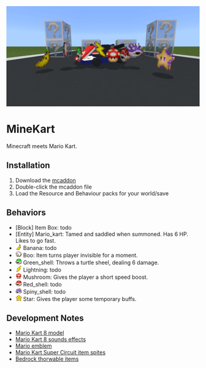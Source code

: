 ![MineKart](/MineKart.png)

# MineKart
Minecraft meets Mario Kart.

## Installation
1. Download the [mcaddon](https://github.com/kirbycope/MineKart/raw/main/MineKart.mcaddon)
1. Double-click the mcaddon file
1. Load the Resource and Behaviour packs for your world/save

## Behaviors
 - [Block] Item Box: todo
 - [Entity] Mario_kart: Tamed and saddled when summoned. Has 6 HP. Likes to go fast.
 - ![Item](/development_resource_packs/MineKart/textures/items/banana.png) Banana: todo
 - ![Item](/development_resource_packs/MineKart/textures/items/boo.png) Boo: Item turns player invisible for a moment.
 - ![Item](/development_resource_packs/MineKart/textures/items/green_shell.png) Green_shell: Throws a turtle sheel, dealing 6 damage.
 - ![Item](/development_resource_packs/MineKart/textures/items/lightning.png) Lightning: todo
 - ![Item](/development_resource_packs/MineKart/textures/items/mushroom.png) Mushroom: Gives the player a short speed boost.
 - ![Item](/development_resource_packs/MineKart/textures/items/red_shell.png) Red_shell: todo
 - ![Item](/development_resource_packs/MineKart/textures/items/spiny_shell.png) Spiny_shell: todo
 - ![Item](/development_resource_packs/MineKart/textures/items/star.png) Star: Gives the player some temporary buffs.
 
 ## Development Notes
 - [Mario Kart 8 model](https://sketchfab.com/3d-models/mario-kart-9ebfca0ce8f9486f8baf7deb75826f18)
 - [Mario Kart 8 sounds effects](https://soundeffects.fandom.com/wiki/Mario_Kart_8)
 - [Mario emblem](https://en.wikipedia.org/wiki/File:Mario_emblem.svg)
 - [Mario Kart Super Circuit item spites](https://www.spriters-resource.com/game_boy_advance/mariokartsupercircuit/sheet/5478/)
 - [Bedrock thorwable items](https://wiki.bedrock.dev/items/throwable.html#stable-method)
 